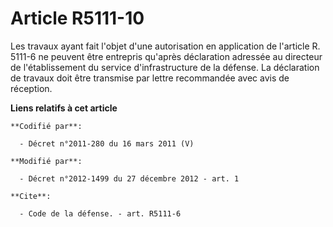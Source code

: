 # Article R5111-10

Les travaux ayant fait l'objet d'une autorisation en application de l'article R. 5111-6 ne peuvent être entrepris qu'après
déclaration adressée au         directeur de l'établissement du service d'infrastructure de la défense. La déclaration de
travaux doit être transmise par lettre recommandée avec avis de réception.

**Liens relatifs à cet article**

	**Codifié par**:

	  - Décret n°2011-280 du 16 mars 2011 (V)

	**Modifié par**:

	  - Décret n°2012-1499 du 27 décembre 2012 - art. 1

	**Cite**:

	  - Code de la défense. - art. R5111-6
